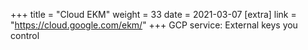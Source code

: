+++
title = "Cloud EKM"
weight = 33
date = 2021-03-07
[extra]
link = "https://cloud.google.com/ekm/"
+++
GCP service: External keys you control

